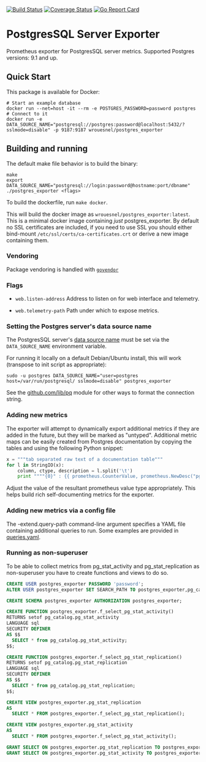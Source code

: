 [![Build Status](https://travis-ci.org/wrouesnel/postgres_exporter.svg?branch=master)](https://travis-ci.org/wrouesnel/postgres_exporter)
[![Coverage Status](https://coveralls.io/repos/github/wrouesnel/postgres_exporter/badge.svg?branch=master)](https://coveralls.io/github/wrouesnel/postgres_exporter?branch=master)
[![Go Report Card](https://goreportcard.com/badge/github.com/wrouesnel/postgres_exporter)](https://goreportcard.com/report/github.com/wrouesnel/postgres_exporter)

# PostgresSQL Server Exporter

Prometheus exporter for PostgresSQL server metrics.
Supported Postgres versions: 9.1 and up.

## Quick Start
This package is available for Docker:
```
# Start an example database
docker run --net=host -it --rm -e POSTGRES_PASSWORD=password postgres
# Connect to it
docker run -e DATA_SOURCE_NAME="postgresql://postgres:password@localhost:5432/?sslmode=disable" -p 9187:9187 wrouesnel/postgres_exporter
```

## Building and running
The default make file behavior is to build the binary:
```
make
export DATA_SOURCE_NAME="postgresql://login:password@hostname:port/dbname"
./postgres_exporter <flags>
```

To build the dockerfile, run `make docker`. 

This will build the docker image as `wrouesnel/postgres_exporter:latest`. This 
is a minimal docker image containing *just* postgres_exporter. By default no SSL 
certificates are included, if you need to use SSL you should either bind-mount 
`/etc/ssl/certs/ca-certificates.crt` or derive a new image containing them.

### Vendoring
Package vendoring is handled with [`govendor`](https://github.com/kardianos/govendor)

### Flags

* `web.listen-address` 
  Address to listen on for web interface and telemetry.

* `web.telemetry-path`
  Path under which to expose metrics.

### Setting the Postgres server's data source name

The PostgresSQL server's [data source name](http://en.wikipedia.org/wiki/Data_source_name)
must be set via the `DATA_SOURCE_NAME` environment variable.

For running it locally on a default Debian/Ubuntu install, this will work (transpose to init script as appropriate):

    sudo -u postgres DATA_SOURCE_NAME="user=postgres host=/var/run/postgresql/ sslmode=disable" postgres_exporter

See the [github.com/lib/pq](http://github.com/lib/pq) module for other ways to format the connection string.

### Adding new metrics

The exporter will attempt to dynamically export additional metrics if they are added in the
future, but they will be marked as "untyped". Additional metric maps can be easily created
from Postgres documentation by copying the tables and using the following Python snippet:

```python
x = """tab separated raw text of a documentation table"""
for l in StringIO(x):
    column, ctype, description = l.split('\t')
    print """"{0}" : {{ prometheus.CounterValue, prometheus.NewDesc("pg_stat_database_{0}", "{2}", nil, nil) }}, """.format(column.strip(), ctype, description.strip())
```
Adjust the value of the resultant prometheus value type appropriately. This helps build
rich self-documenting metrics for the exporter.

### Adding new metrics via a config file

The -extend.query-path command-line argument specifies a YAML file containing additional queries to run.
Some examples are provided in [queries.yaml](queries.yaml).

### Running as non-superuser

To be able to collect metrics from pg_stat_activity and pg_stat_replication as non-superuser you have to create functions and views to do so.

```sql
CREATE USER postgres_exporter PASSWORD 'password';
ALTER USER postgres_exporter SET SEARCH_PATH TO postgres_exporter,pg_catalog;

CREATE SCHEMA postgres_exporter AUTHORIZATION postgres_exporter;

CREATE FUNCTION postgres_exporter.f_select_pg_stat_activity()
RETURNS setof pg_catalog.pg_stat_activity
LANGUAGE sql
SECURITY DEFINER
AS $$
  SELECT * from pg_catalog.pg_stat_activity;
$$;

CREATE FUNCTION postgres_exporter.f_select_pg_stat_replication()
RETURNS setof pg_catalog.pg_stat_replication
LANGUAGE sql
SECURITY DEFINER
AS $$
  SELECT * from pg_catalog.pg_stat_replication;
$$;

CREATE VIEW postgres_exporter.pg_stat_replication
AS
  SELECT * FROM postgres_exporter.f_select_pg_stat_replication();

CREATE VIEW postgres_exporter.pg_stat_activity
AS
  SELECT * FROM postgres_exporter.f_select_pg_stat_activity();

GRANT SELECT ON postgres_exporter.pg_stat_replication TO postgres_exporter;
GRANT SELECT ON postgres_exporter.pg_stat_activity TO postgres_exporter;
```
 

